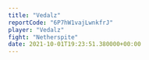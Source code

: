 ```yaml
---
title: "Vedalz"
reportCode: "6P7hW1vajLwnkfrJ"
player: "Vedalz"
fight: "Netherspite"
date: 2021-10-01T19:23:51.380000+00:00
---
```

